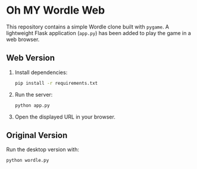 # Oh MY Wordle Web

This repository contains a simple Wordle clone built with `pygame`.  A lightweight Flask application (`app.py`) has been added to play the game in a web browser.

## Web Version

1. Install dependencies:
   ```bash
   pip install -r requirements.txt
   ```
2. Run the server:
   ```bash
   python app.py
   ```
3. Open the displayed URL in your browser.

## Original Version

Run the desktop version with:
```bash
python wordle.py
```
